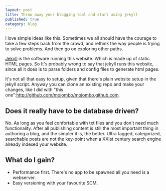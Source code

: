 ```yaml
---
layout: post
title: Throw away your blogging tool and start using jekyll
published: true 
category: blog
---
```


I love simple ideas like this. Sometimes we all should have the courage to take a few steps back from the crowd, and rethink the way people is trying to solve problems. And then go on exploring other paths. 

[Jekyll](http://github.com/mojombo/jekyll) is the software running this website. Which is made up of static HTML pages. So It's probably wrong to say that jekyll runs this website, since all it does is to parse folders and config files to generate html pages. 

It's not all that easy to setup, given that there's plain website setup in the jekyll script. Anyway you can clone an existing repo and make your changes, like I did with "this one":http://github.com/mojombo/mojombo.github.com. 

## Does it really have to be database driven? 

No. As long as you feel confortable with txt files and you don't need much functionality. After all publishing content is still the most important thing in authoring a blog, and the simpler it is, the better. Ultra tagged, categorized, searchable posts are not the key-point when a XXIst century search engine already indexed your website. 

## What do I gain?

- Performance first. There's no app to be spawned all you need is a webserver.
- Easy versioning with your favourite SCM. 

